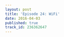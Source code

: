 ```yaml
---
layout: post
title: 'Episode 24: WiFi'
date: 2016-04-03
published: true
track_id: 236362647
---
```

<div class='list post-player' track='{{page.track_id}}'></div>